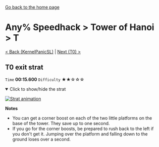 [Go back to the home page](https://github.com/Doublevil/scbspeedrun)

# Any% Speedhack > Tower of Hanoi > T

[< Back (KernelPanicSL)](https://github.com/Doublevil/scbspeedrun/blob/main/levels/any_sh/sl/KernelPanicSL.md) | [Next (T0) >](https://github.com/Doublevil/scbspeedrun/blob/main/levels/any_sh/T/T0.md)

## T0 exit strat

`Time` **00:15.600** `Difficulty` ★★☆☆☆
<details open>
  <summary>Click to show/hide the strat</summary>

  [![Strat animation](https://github.com/Doublevil/scbspeedrun/blob/main/media/levels/T/T_T0Strat.webp)](https://github.com/Doublevil/scbspeedrun/blob/main/media/levels/T/T_T0Strat.mp4?raw=true)

  **Notes**
  - You can get a corner boost on each of the two little platforms on the base of the tower. They save up to one second.
  - If you go for the corner boosts, be prepared to rush back to the left if you don't get it. Jumping over the platform and falling down to the ground loses over a second.
</details>
